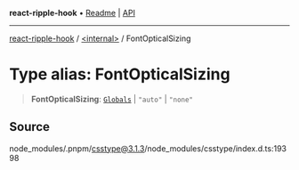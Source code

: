 **react-ripple-hook** • [Readme](../../README.md) \| [API](../../globals.md)

---

[react-ripple-hook](../../README.md) / [\<internal\>](../README.md) / FontOpticalSizing

# Type alias: FontOpticalSizing

> **FontOpticalSizing**: [`Globals`](Globals.md) \| `"auto"` \| `"none"`

## Source

node_modules/.pnpm/csstype@3.1.3/node_modules/csstype/index.d.ts:19398
